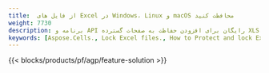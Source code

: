 ```yaml
---
title:  از فایل های Excel در Windows، Linux و macOS محافظت کنید
weight: 7730
description: برنامه و API رایگان برای افزودن حفاظت به صفحات گسترده XLS، XLSX و ODS
keywords: [Aspose.Cells., Lock Excel files., How to Protect and lock Excel document., Protect Excel files., Encrypt Excel Files]
---
```

{{< blocks/products/pf/agp/feature-solution >}} 

